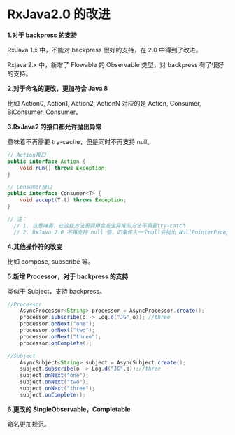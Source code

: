 # RxJava2.0 的改进

**1.对于 backpress 的支持**

RxJava 1.x 中，不能对 backpress 很好的支持，在 2.0 中得到了改进。

Rxjava 2.x 中，新增了 Flowable 的 Observable 类型，对 backpress 有了很好的支持。

**2.对于命名的更改，更加符合 Java 8**

比如 Action0, Action1, Action2, ActionN 对应的是 Action, Consumer, BiConsumer, Consumer。

**3.RxJava2 的接口都允许抛出异常**

意味着不再需要 try-cache，但是同时不再支持 null。

```java
// Action接口
public interface Action {
    void run() throws Exception;
}

// Consumer接口
public interface Consumer<T> {
    void accept(T t) throws Exception;
}

// 注：
  // 1. 这意味着，在这些方法里调用会发生异常的方法不需要try-catch
  // 2. RxJava 2.0 不再支持 null 值，如果传入一个null会抛出 NullPointerException
```

**4.其他操作符的改变**

比如 compose, subscribe 等。

**5.新增 Processor，对于 backpress 的支持**

类似于 Subject，支持 backpress。

```java
//Processor
    AsyncProcessor<String> processor = AsyncProcessor.create();
    processor.subscribe(o -> Log.d("JG",o)); //three
    processor.onNext("one");
    processor.onNext("two");
    processor.onNext("three");
    processor.onComplete();

//Subject
    AsyncSubject<String> subject = AsyncSubject.create();
    subject.subscribe(o -> Log.d("JG",o));//three
    subject.onNext("one");
    subject.onNext("two");
    subject.onNext("three");
    subject.onComplete();
```

**6.更改的 SingleObservable，Completable**

命名更加规范。

